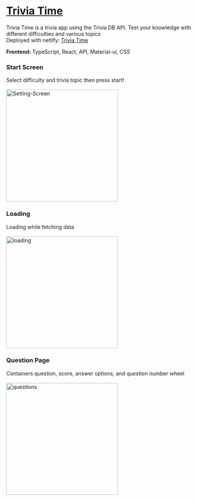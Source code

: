 # [Trivia Time](https://triviatime.netlify.app/)


Trivia Time is a trivia app using the Trivia DB API. Test your knowledge with different difficulties and various topics<br/>
Deployed with netlify: [Trivia Time](https://triviatime.netlify.app/)<br/>

<b>Frontend:</b> TypeScript, React, API, Material-ui, CSS<br/>

### Start Screen
Select difficulty and trivia topic then press start!<br/><br/>
<img src="https://i.ibb.co/3Wpn78h/Setting-Screen.jpg" alt="Setting-Screen" border="0" width="300px">

### Loading
Loading while fetching data<br/><br/>
<img src="https://i.ibb.co/5cQSJyr/loading.jpg" alt="loading" border="0" width="300px">

### Question Page
Containers question, score, answer options, and question number wheel<br/><br/>
<img src="https://i.ibb.co/zFP7sdd/questions.jpg" alt="questions" border="0" width="300px">
